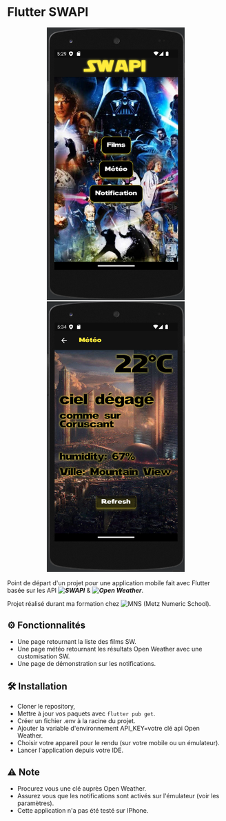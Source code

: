 # Flutter SWAPI
<div align="center">
  <img src="https://github.com/David-ODB57/Flutter-SWAPI/blob/master/img/swapi.png" width="320"/>
  <img src="https://github.com/David-ODB57/Flutter-SWAPI/blob/master/img/swapi_weather.png" width="320"/>
</div>

Point de départ d'un projet pour une application mobile fait avec Flutter basée sur les API ***![SWAPI](https://swapi.dev/)*** & ***![Open Weather](https://openweathermap.org/api)***.

Projet réalisé durant ma formation chez ![MNS](https://www.metz-numeric-school.fr/fr) (Metz Numeric School).

## :gear: Fonctionnalités
- Une page retournant la liste des films SW.
- Une page météo retournant les résultats Open Weather avec une customisation SW.
- Une page de démonstration sur les notifications.

## :hammer_and_wrench: Installation
- Cloner le repository,
- Mettre à jour vos paquets avec ```flutter pub get```.
- Créer un fichier .env à la racine du projet.
- Ajouter la variable d'environnement API_KEY=votre clé api Open Weather.
- Choisir votre appareil pour le rendu (sur votre mobile ou un émulateur).
- Lancer l'application depuis votre IDE.

## :warning: **Note**
- Procurez vous une clé auprès Open Weather.
- Assurez vous que les notifications sont activés sur l'émulateur (voir les paramètres).
- Cette application n'a pas été testé sur IPhone.
